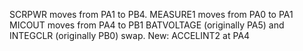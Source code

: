 SCRPWR moves from PA1 to PB4.
MEASURE1 moves from PA0 to PA1
MICOUT moves from PA4 to PB1
BATVOLTAGE (originally PA5) and INTEGCLR (originally PB0) swap.
New: ACCELINT2 at PA4
